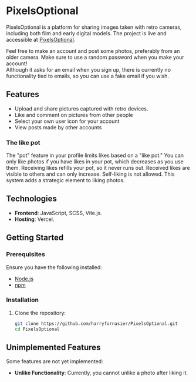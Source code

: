 # PixelsOptional

PixelsOptional is a platform for sharing images taken with retro cameras, including both film and early digital models. The project is live and accessible at [PixelsOptional](https://pixels-optional.vercel.app).

Feel free to make an account and post some photos, preferably from an older camera. Make sure to use a random password when you make your account!  
Although it asks for an email when you sign up, there is currently no functionality tied to emails, so you can use a fake email if you wish.

## Features

- Upload and share pictures captured with retro devices.
- Like and comment on pictures from other people
- Select your own user icon for your account
- View posts made by other accounts


### The like pot

  The "pot" feature in your profile limits likes based on a "like pot." You can only like photos if you have likes in your pot, which decreases as you use them. Receiving likes refills your pot, so it never runs out. Received likes are visible to others and can only increase. Self-liking is not allowed. This system adds a strategic element to liking photos.

## Technologies

- **Frontend**: JavaScript, SCSS, Vite.js.
- **Hosting**: Vercel.

## Getting Started

### Prerequisites
Ensure you have the following installed:
- [Node.js](https://nodejs.org)
- [npm](https://www.npmjs.com/)

### Installation
1. Clone the repository:
   ```bash
   git clone https://github.com/harryfornasier/PixelsOptional.git
   cd PixelsOptional


## Unimplemented Features

Some features are not yet implemented:
- **Unlike Functionality**: Currently, you cannot unlike a photo after liking it.

